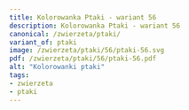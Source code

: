 ```yaml
---
title: Kolorowanka Ptaki - wariant 56
description: Kolorowanka Ptaki - wariant 56
canonical: /zwierzeta/ptaki/
variant_of: ptaki
image: /zwierzeta/ptaki/56/ptaki-56.svg
pdf: /zwierzeta/ptaki/56/ptaki-56.pdf
alt: "Kolorowanki ptaki"
tags:
- zwierzeta
- ptaki
---
```

